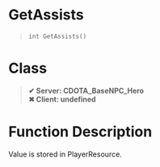 # GetAssists
> `int GetAssists()`
# Class
> __✔ Server: CDOTA_BaseNPC_Hero__  
> __✖ Client: undefined__  
# Function Description
Value is stored in PlayerResource.
